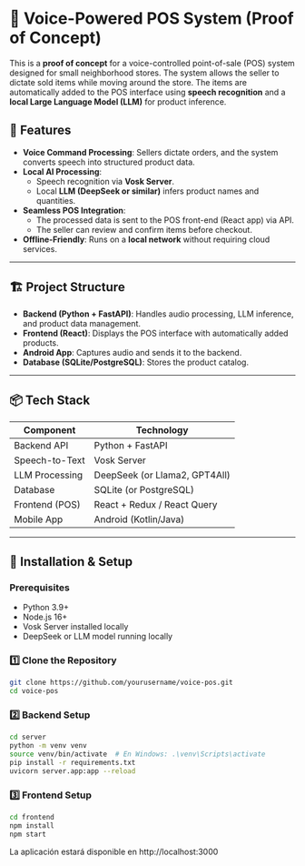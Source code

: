 # 🛒 Voice-Powered POS System (Proof of Concept)

This is a **proof of concept** for a voice-controlled point-of-sale (POS) system designed for small neighborhood stores. The system allows the seller to dictate sold items while moving around the store. The items are automatically added to the POS interface using **speech recognition** and a **local Large Language Model (LLM)** for product inference.

## 🚀 Features

- **Voice Command Processing**: Sellers dictate orders, and the system converts speech into structured product data.
- **Local AI Processing**:
  - Speech recognition via **Vosk Server**.
  - Local **LLM (DeepSeek or similar)** infers product names and quantities.
- **Seamless POS Integration**:
  - The processed data is sent to the POS front-end (React app) via API.
  - The seller can review and confirm items before checkout.
- **Offline-Friendly**: Runs on a **local network** without requiring cloud services.

---

## 🏗️ Project Structure

- **Backend (Python + FastAPI)**: Handles audio processing, LLM inference, and product data management.
- **Frontend (React)**: Displays the POS interface with automatically added products.
- **Android App**: Captures audio and sends it to the backend.
- **Database (SQLite/PostgreSQL)**: Stores the product catalog.

---

## 📦 Tech Stack

| Component          | Technology      |
|-------------------|----------------|
| Backend API       | Python + FastAPI |
| Speech-to-Text    | Vosk Server     |
| LLM Processing    | DeepSeek (or Llama2, GPT4All) |
| Database         | SQLite (or PostgreSQL) |
| Frontend (POS)   | React + Redux / React Query |
| Mobile App       | Android (Kotlin/Java) |

---

## 🔧 Installation & Setup

### Prerequisites

- Python 3.9+
- Node.js 16+
- Vosk Server installed locally
- DeepSeek or LLM model running locally

### 1️⃣ Clone the Repository
```bash
git clone https://github.com/yourusername/voice-pos.git
cd voice-pos
```

### 2️⃣ Backend Setup
```bash
cd server
python -m venv venv
source venv/bin/activate  # En Windows: .\venv\Scripts\activate
pip install -r requirements.txt
uvicorn server.app:app --reload
```

### 3️⃣ Frontend Setup
```bash
cd frontend
npm install
npm start
```

La aplicación estará disponible en http://localhost:3000
```bash
